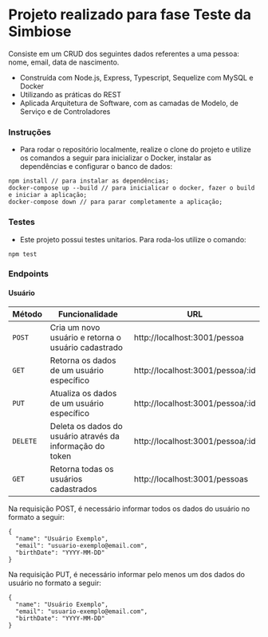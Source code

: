 # Projeto realizado para fase Teste da Simbiose

Consiste em um CRUD dos seguintes dados referentes a uma pessoa: nome, email, data de nascimento. 

* Construída com Node.js, Express, Typescript, Sequelize com MySQL e Docker
* Utilizando as práticas do REST
* Aplicada Arquitetura de Software, com as camadas de Modelo, de Serviço e de Controladores


### Instruções

- Para rodar o repositório localmente, realize o clone do projeto e utilize os comandos a seguir para inicializar o Docker, instalar as dependências e configurar o banco de dados:

```
npm install // para instalar as dependências;
docker-compose up --build // para inicialicar o docker, fazer o build e iniciar a aplicação;
docker-compose down // para parar completamente a aplicação;
```

### Testes

- Este projeto possui testes unitarios. Para roda-los utilize o comando:

```
npm test
```

### Endpoints

#### Usuário

| Método | Funcionalidade | URL |
|---|---|---|
| `POST` | Cria um novo usuário e retorna o usuário cadastrado  | http://localhost:3001/pessoa |
| `GET` | Retorna os dados de um usuário específico | http://localhost:3001/pessoa/:id |
| `PUT` | Atualiza os dados de um usuário específico | http://localhost:3001/pessoa/:id |
| `DELETE` | Deleta os dados do usuário através da informação do token | http://localhost:3001/pessoa/:id |
| `GET` | Retorna todas os usuários cadastrados | http://localhost:3001/pessoas |


Na requisição POST, é necessário informar todos os dados do usuário no formato a seguir:

```
{
  "name": "Usuário Exemplo",
  "email": "usuario-exemplo@email.com",
  "birthDate": "YYYY-MM-DD"
}
```

Na requisição PUT, é necessário informar pelo menos um dos dados do usuário no formato a seguir:

```
{
  "name": "Usuário Exemplo",
  "email": "usuario-exemplo@email.com",
  "birthDate": "YYYY-MM-DD"
}
```
